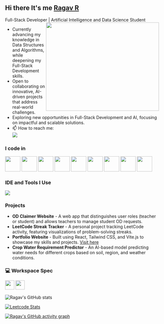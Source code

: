 ## Hi there  It's me [Ragav R](https://ragavs-profile.netlify.app/)

Full-Stack Developer | Artificial Intelligence and Data Science Student  
<img align="right" width="370" height="290" src="https://i.pinimg.com/originals/47/f0/34/47f0342cec72b800463bf003eac1257e.gif">

- Currently advancing my knowledge in Data Structures and Algorithms, while deepening my Full-Stack Development skills.
- Open to collaborating on innovative, AI-driven projects that address real-world challenges.
- Exploring new opportunities in Full-Stack Development and AI, focusing on impactful and scalable solutions.
- 📫 How to reach me:
<br />  [<img src="https://img.shields.io/badge/LinkedIn-0077B5?style=for-the-badge&logo=linkedin&logoColor=white" />](https://www.linkedin.com/in/ragav-r-bb9183308/)

### I code in
<img height="50" width="50" src="https://img.icons8.com/color/48/000000/python.png" /> <img height="50" width="50" src="https://img.icons8.com/color/48/000000/c-programming.png" /> <img height="50" width="50" src="https://img.icons8.com/color/48/000000/java-coffee-cup-logo.png" /> <img height="50" width="50" src="https://img.icons8.com/color/48/000000/html-5.png" /> <img height="50" width="50" src="https://img.icons8.com/color/48/000000/css3.png" /> <img height="50" width="50" src="https://img.icons8.com/color/48/000000/javascript.png"/> <img height="50" width="50" src="https://img.icons8.com/color/48/000000/react-native.png"/> <img height="50" width="50" src="https://img.icons8.com/color/48/000000/mongodb.png"/> <img height="50" width="50" src="https://img.icons8.com/color/48/000000/nodejs.png"/>

### IDE and Tools I Use
<img src="https://skillicons.dev/icons?i=git,kubernetes,docker,linux,netlify,postman,react,vite,vscode" />
  </a>

### Projects
- **OD Claimer Website** - A web app that distinguishes user roles (teacher or student) and allows teachers to manage student OD requests.
- **LeetCode Streak Tracker** - A personal project tracking LeetCode activity, featuring visualizations of problem-solving streaks.
- **Portfolio Website** - Built using React, Tailwind CSS, and Vite.js to showcase my skills and projects. [Visit here](https://ragavs-profile.netlify.app/)
- **Crop Water Requirement Predictor** - An AI-based model predicting water needs for different crops based on soil, region, and weather conditions.

### 💻 Workspace Spec
<img height="30" src="https://img.shields.io/badge/Windows_10-0078D6?style=for-the-badge&logo=windows&logoColor=white"/> <img height="30" src="https://img.shields.io/badge/NVIDIA-GTX1650-76B900?style=for-the-badge&logo=nvidia&logoColor=white"/>

![Ragav's GitHub stats](https://github-readme-stats.vercel.app/api?username=RAGAV-24&theme=radical&show_icons=true)

[![Leetcode Stats](https://leetcard.jacoblin.cool/Ragav_R?theme=dark&ext=contest)](https://leetcode.com/Ragav_R/)

[![Ragav's GitHub activity graph](https://github-readme-activity-graph.vercel.app/graph?username=RAGAV-24&bg_color=000000&color=ffffff&line=51f565&point=ffffff&area=true&hide_border=true)](https://github.com/ashutosh00710/github-readme-activity-graph)
